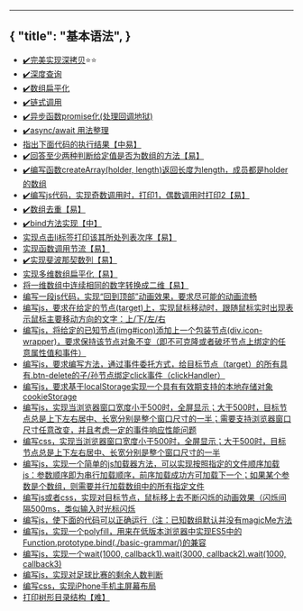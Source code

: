 
---
{
  "title": "基本语法",
}
---

- [✔️完美实现深拷贝](./basic-grammar/deep-clone)⭐⭐
- [✔️深度查询](./basic-grammar/deep-query)
- [✔️数组扁平化](./basic-grammar/flatten-array)
- [✔️链式调用](./basic-grammar/chain-methods)
- [✔️异步函数promise化(处理回调地狱)](./basic-grammar/callback-hell)
- [✔️async/await 用法整理](./basic-grammar/async-await)
- [指出下面代码的执行结果【中易】](./basic-grammar/program1)
- [✔️回答至少两种判断给定值是否为数组的方法【易】](./basic-grammar/is-array)
- [✔️编写函数createArray(holder, length)返回长度为length，成员都是holder的数组](./basic-grammar/create-array)
- [✔️编写js代码，实现奇数调用时，打印1，偶数调用时打印2【易】](./basic-grammar/odd-even-print)
- [✔️数组去重【易】](./basic-grammar/duplicate-remove)
- [✔️bind方法实现【中】](./basic-grammar/bind-implementation)
- [实现点击li标签打印该其所处列表次序【易】](./basic-grammar/)
- [实现函数调用节流【易】](./basic-grammar/)
- [✔️实现斐波那契数列【易】](./basic-grammar/fibonacci)
- [实现多维数组扁平化【易】](./basic-grammar/)
- [将一维数组中连续相同的数字转换成二维【易】](./basic-grammar/)
- [编写一段js代码，实现“回到顶部”动画效果，要求尽可能的动画流畅](./basic-grammar/)
- [编写js，要求在给定的节点(target)上，实现鼠标移动时，跟随鼠标实时出现表示鼠标主要移动方向的文字：上/下/左/右](./basic-grammar/)
- [编写js，将给定的已知节点(img#icon)添加上一个包装节点(div.icon-wrapper)，要求保持该节点对象不变（即不可克隆或者破坏节点上绑定的任意属性值和事件）](./basic-grammar/)
- [编写js，要求编写方法，通过事件委托方式，给目标节点（target）的所有具有.btn-delete的子/孙节点绑定click事件（clickHandler）](./basic-grammar/)
- [编写js，要求基于localStorage实现一个具有有效期支持的本地存储对象 cookieStorage](./basic-grammar/)
- [编写js，实现当浏览器窗口宽度小于500时，全屏显示；大于500时，目标节点总是上下左右居中、长宽分别是整个窗口尺寸的一半；需要支持浏览器窗口尺寸任意改变，并且考虑一定的事件响应性能问题](./basic-grammar/)
- [编写css，实现当浏览器窗口宽度小于500时，全屏显示；大于500时，目标节点总是上下左右居中、长宽分别是整个窗口尺寸的一半](./basic-grammar/)
- [编写js，实现一个简单的js加载器方法，可以实现按照指定的文件顺序加载js：参数顺序即为串行加载顺序，前序加载成功方可加载下一个；如果某个参数是个数组，则需要并行加载数组中的所有指定文件](./basic-grammar/)
- [编写js或者css，实现对目标节点，鼠标移上去不断闪烁的动画效果（闪烁间隔500ms，类似输入时光标闪烁](./basic-grammar/)
- [编写js，使下面的代码可以正确运行（注：已知数组默认并没有magicMe方法](./basic-grammar/)
- [编写js，实现一个polyfill，用来在低版本浏览器中实现ES5中的Function.prototype.bind(./basic-grammar/)的兼容](./basic-grammar/)
- [编写js，实现一个wait(1000, callback1).wait(3000, callback2).wait(1000, callback3)](./basic-grammar/)
- [编写js，实现对足球比赛的剩余人数判断](./basic-grammar/)
- [编写css，实现iPhone手机主屏幕布局](./basic-grammar/)
- [打印树形目录结构【难】](./basic-grammar/print-all-directory-file)